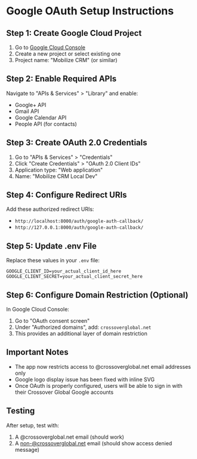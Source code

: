 # Google OAuth Setup Instructions

## Step 1: Create Google Cloud Project

1. Go to [Google Cloud Console](https://console.cloud.google.com/)
2. Create a new project or select existing one
3. Project name: "Mobilize CRM" (or similar)

## Step 2: Enable Required APIs

Navigate to "APIs & Services" > "Library" and enable:
- Google+ API
- Gmail API
- Google Calendar API
- People API (for contacts)

## Step 3: Create OAuth 2.0 Credentials

1. Go to "APIs & Services" > "Credentials"
2. Click "Create Credentials" > "OAuth 2.0 Client IDs"
3. Application type: "Web application"
4. Name: "Mobilize CRM Local Dev"

## Step 4: Configure Redirect URIs

Add these authorized redirect URIs:
- `http://localhost:8000/auth/google-auth-callback/`
- `http://127.0.0.1:8000/auth/google-auth-callback/`

## Step 5: Update .env File

Replace these values in your `.env` file:
```
GOOGLE_CLIENT_ID=your_actual_client_id_here
GOOGLE_CLIENT_SECRET=your_actual_client_secret_here
```

## Step 6: Configure Domain Restriction (Optional)

In Google Cloud Console:
1. Go to "OAuth consent screen"
2. Under "Authorized domains", add: `crossoverglobal.net`
3. This provides an additional layer of domain restriction

## Important Notes

- The app now restricts access to @crossoverglobal.net email addresses only
- Google logo display issue has been fixed with inline SVG
- Once OAuth is properly configured, users will be able to sign in with their Crossover Global Google accounts

## Testing

After setup, test with:
1. A @crossoverglobal.net email (should work)
2. A non-@crossoverglobal.net email (should show access denied message)